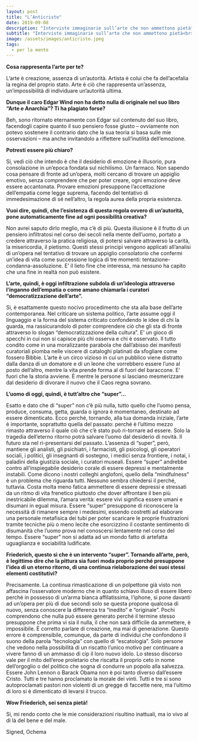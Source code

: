 ```yaml
---
layout: post
title: "L’Anticristo"
date: 2019-09-08
description: "Interviste immaginarie sull’arte che non ammettono pietà"
subtitle: "Interviste immaginarie sull’arte che non ammettono pietà<br><br>Episodio I:<br> <h1>Friederich Nietzsche</h1>"
image: /assets/images/anticristo.jpeg
tags:
  - per la mente
---
```




<b>Cosa rappresenta l’arte per te?</b>

L’arte è creazione, assenza di un’autorità. Artista è colui che fa dell’acefalia la regina del proprio stato. Arte è ciò che rappresenta un’assenza, un’impossibilità di individuare un’autorità ultima.

<b>Dunque il caro Edgar Wind non ha detto nulla di originale nel suo libro “Arte e Anarchia”? Ti ha plagiato forse?</b>

Beh, sono ritornato eternamente con Edgar sul contenuto del suo libro, facendogli capire quanto il suo pensiero fosse giusto – ovviamente non potevo sostenere il contrario dato che la sua teoria si basa sulle mie osservazioni – ma anche invitandolo a riflettere sull’inutilità dell’emozione.

<b>Potresti essere più chiaro?</b>

Si, vedi ciò che intendo è che il desiderio di emozione è illusorio, pura consolazione in un’epoca fondata sul nichilismo. Un farmaco. Non sapendo cosa pensare di fronte ad un’opera, molti cercano di trovare un appiglio emotivo, senza comprendere che per poter creare, ogni emozione deve essere accantonata. Provare emozioni presuppone l’accettazione dell’empatia come legge suprema, facendo del tentativo di immedesimazione di sé nell’altro, la regola aurea della propria esistenza.

<b>Vuoi dire, quindi, che l’esistenza di questa regola ovvero di un’autorità, pone automaticamente fine ad ogni possibilità creativa?</b>

Non avrei saputo dirlo meglio, ma c’è di più. Questa illusione è il frutto di un pensiero infiltratosi nel corso dei secoli nella mente dell’uomo, portato a credere attraverso la pratica religiosa, di potersi salvare attraverso la carità, la misericordia, il pietismo. Questi stessi principi vengono applicati all’analisi di un’opera nel tentativo di trovare un appiglio consolatorio che confermi un’idea di vita come successione logica di tre momenti: tentazione-condanna-assoluzione. E’ il lieto fine che interessa, ma nessuno ha capito che una fine in realtà non può esistere.

<b>L’arte, quindi, è oggi infiltrazione subdola di un’ideologia attraverso l’inganno dell’empatia o come amano chiamarla i curatori “democratizzazione dell’arte”.</b>

Si, è esattamente questo nocivo procedimento che sta alla base dell’arte contemporanea. Nel criticare un sistema politico, l’arte assume oggi il linguaggio e la forma del sistema criticato confondendo le idee di chi la guarda, ma rassicurandolo di poter comprendere ciò che gli sta di fronte attraverso lo slogan “democratizzazione della cultura”. E’ un gioco di specchi in cui non si capisce più chi osserva e chi è osservato. Il tutto condito come in una moralizzante parabola che dall’abisso dei manifesti curatoriali piomba nelle viscere di cataloghi platinati da sfogliare come fossero Bibbie. L’arte è un circo vizioso in cui un pubblico viene distratto dalla danza di un domatore e di un leone che vorrebbero essere l’uno al posto dell’altro, mentre la vita prende forma al di fuori del baraccone. E’ fuori che la storia avviene. È mentre le persone si lasciano mesmerizzare dal desiderio di divorare il nuovo che il Caos regna sovrano.

<b>L’uomo di oggi, quindi, è tutt’altro che “super”…</b>

Esatto e dato che di “super” non c’è più nulla, tutto quello che l’uomo pensa, produce, consuma, getta, guarda o ignora è momentaneo, destinato ad essere dimenticato. Ecco perché, tornando, alla tua domanda iniziale, l’arte è importante, soprattutto quella del passato: perché è l’ultimo mezzo rimasto attraverso il quale ciò che c’è stato può ri-tornare ad essere. Solo la tragedia dell’eterno ritorno potrà salvare l’uomo dal desiderio di novità. Il futuro sta nel ri-presentarsi del passato. L’assenza di “super”, però, mantiene gli analisti, gli psichiatri, i farmacisti, gli psicologi, gli operatori sociali, i politici, gli insegnanti di sostegno, i medici senza frontiere, i notai, i paladini della giustizia sociale, i curatori museali. Essere “super” andrebbe contro all’inspiegabile desiderio corale di essere depressi e mentalmente instabili. Come dicono i nostri colleghi anglofoni, quello della “mindfulness” è un problema che riguarda tutti. Nessuno sembra chiedersi il perché, tuttavia. Costa molta meno fatica ammettere di essere depressi e stressati da un ritmo di vita frenetico piuttosto che dover affrontare il ben più inestricabile dilemma, l’amara verità: essere vivi significa essere umani e disumani in egual misura. Essere “super” presuppone di riconoscere la necessità di rimanere sempre i medesimi, essendo costretti ad elaborare una personale metafisica dei tubi per poter scaricare le proprie frustrazioni tramite tecniche più o meno lecite che esorcizzino il costante sentimento di disumanità che l’uomo prova nel conoscersi lentamente nel corso del tempo. Essere “super” non si adatta ad un mondo fatto di artefatta uguaglianza e sociabilità ludificate.

<b>Friederich, questo sì che è un intervento “super”. Tornando all’arte, però, è legittimo dire che la pittura sia fuori moda proprio perché presuppone l’idea di un eterno ritorno, di una continua rielaborazione dei suoi stessi elementi costitutivi?</b>

Precisamente. La continua rimasticazione di un polpettone già visto non affascina l’osservatore moderno che in quanto schiavo illuso di essere libero perché in possesso di un’arma bianca affilatissima, l’iphone, si pone davanti ad un’opera per più di due secondi solo se questa propone qualcosa di nuovo, senza conoscere la differenza tra “inedito” e “originale”. Pochi comprendono che nulla può essere generato perché il termine stesso presuppone che prima vi sia il nulla, il che non sarà difficile da ammettere, è impossibile. È corretto parlare di creazione, ma mai di generazione. Questo errore è comprensibile, comunque, da parte di individui che confondono il suono della parola “tecnologia” con quello di “escatologia”. Solo persone che vedono nella possibilità di un riscatto l’unico motivo per continuare a vivere fanno di un ammasso di cip il loro nuovo idolo. Lo stesso discorso vale per il mito dell’eroe proletario che riscatta il proprio ceto in nome dell’orgoglio o del politico che sogna di condurre un popolo alla salvezza. Essere John Lennon o Barack Obama non è poi tanto diverso dall’essere Cristo. Tutti e tre hanno proclamato la morale dei vinti. Tutti e tre si sono autoproclamati pastori non violenti di un gregge di faccette nere, ma l’ultimo di loro si è dimenticato di levarsi il trucco.

<b>Wow Friederich, sei senza pietà!</b>

Si, mi rendo conto che le mie considerazioni risultino inattuali, ma io vivo al di là del bene e del male.

Signed, Ochema
